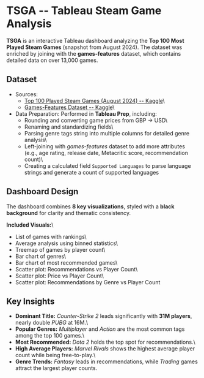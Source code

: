 # TSGA -- Tableau Steam Game Analysis

**TSGA** is an interactive Tableau dashboard analyzing the **Top 100
Most Played Steam Games** (snapshot from August 2024). The dataset was
enriched by joining with the **games-features** dataset, which contains
detailed data on over 13,000 games.

## Dataset

-   Sources:
    -   [Top 100 Played Steam Games (August 2024) --
        Kaggle](https://www.kaggle.com)\
    -   [Games-Features Dataset -- Kaggle](https://www.kaggle.com)\
-   Data Preparation: Performed in **Tableau Prep**, including:
    -   Rounding and converting game prices from GBP → USD\
    -   Renaming and standardizing fields\
    -   Parsing genre tags string into multiple columns for detailed
        genre analysis\
    -   Left-joining with *games-features* dataset to add more
        attributes (e.g., age rating, release date, Metacritic score,
        recommendation count)\
    -   Creating a calculated field `Supported Languages` to parse
        language strings and generate a count of supported languages

## Dashboard Design

The dashboard combines **8 key visualizations**, styled with a **black
background** for clarity and thematic consistency.

**Included Visuals:**\
- List of games with rankings\
- Average analysis using binned statistics\
- Treemap of games by player count\
- Bar chart of genres\
- Bar chart of most recommended games\
- Scatter plot: Recommendations vs Player Count\
- Scatter plot: Price vs Player Count\
- Scatter plot: Recommendations by Genre vs Player Count

## Key Insights

-   **Dominant Title:** *Counter-Strike 2* leads significantly with
    **31M players**, nearly double *PUBG* at 16M.\
-   **Popular Genres:** *Multiplayer* and *Action* are the most common
    tags among the top 100 games.\
-   **Most Recommended:** *Dota 2* holds the top spot for
    recommendations.\
-   **High Average Players:** *Marvel Rivals* shows the highest average
    player count while being free-to-play.\
-   **Genre Trends:** *Fantasy* leads in recommendations, while
    *Trading* games attract the largest player counts.
